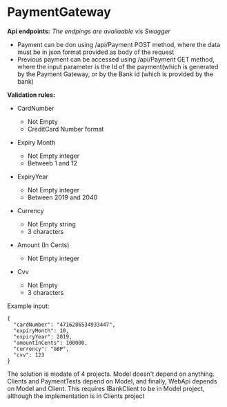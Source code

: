 # PaymentGateway

**Api endpoints:**
*The endpings are availaable vis Swagger*
- Payment can be don using /api/Payment POST method, where the data must be in json format provided as body of the request
- Previous payment can be accessed using /api/Payment GET method, where the input parameter is the Id of the payment(which is generated by the Payment Gateway, or by the Bank id (which is provided by the bank)


**Validation rules:**
- CardNumber
  - Not Empty 
  - CreditCard Number format

- Expiry Month
  - Not Empty integer
  - Betweeb 1 and 12

- ExpiryYear
  - Not Empty integer
  - Between 2019 and 2040

- Currency
  - Not Empty string
  - 3 characters

- Amount (In Cents)
  - Not Empty integer

- Cvv
  - Not Empty
  - 3 characters

Example input:
```
{
  "cardNumber": "4716286534933447",
  "expiryMonth": 10,
  "expiryYear": 2019,
  "amountInCents": 100000,
  "currency": "GBP",
  "cvv": 123
}
```

The solution is modate of 4 projects. Model doesn't depend on anything. Clients and PaymentTests depend on Model, and finally, WebApi depends on Model and Client. This requires IBankClient to be in Model project, although the implementation is in Clients project
